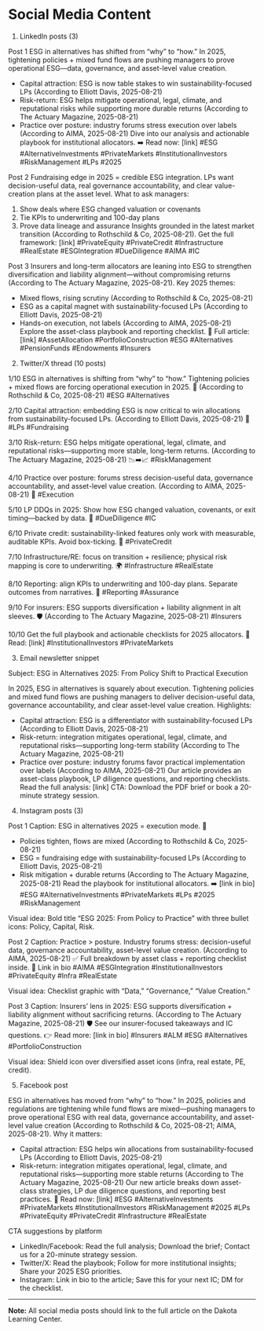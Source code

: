 # Social Media Content

1) LinkedIn posts (3)

Post 1
ESG in alternatives has shifted from “why” to “how.” In 2025, tightening policies + mixed fund flows are pushing managers to prove operational ESG—data, governance, and asset-level value creation. 
- Capital attraction: ESG is now table stakes to win sustainability-focused LPs (According to Elliott Davis, 2025-08-21)
- Risk-return: ESG helps mitigate operational, legal, climate, and reputational risks while supporting more durable returns (According to The Actuary Magazine, 2025-08-21)
- Practice over posture: industry forums stress execution over labels (According to AIMA, 2025-08-21)
Dive into our analysis and actionable playbook for institutional allocators. 
➡️ Read now: [link]
#ESG #AlternativeInvestments #PrivateMarkets #InstitutionalInvestors #RiskManagement #LPs #2025

Post 2
Fundraising edge in 2025 = credible ESG integration. LPs want decision-useful data, real governance accountability, and clear value-creation plans at the asset level.
What to ask managers:
1) Show deals where ESG changed valuation or covenants
2) Tie KPIs to underwriting and 100-day plans
3) Prove data lineage and assurance
Insights grounded in the latest market transition (According to Rothschild & Co, 2025-08-21). 
Get the full framework: [link]
#PrivateEquity #PrivateCredit #Infrastructure #RealEstate #ESGIntegration #DueDiligence #AIMA #IC

Post 3
Insurers and long-term allocators are leaning into ESG to strengthen diversification and liability alignment—without compromising returns (According to The Actuary Magazine, 2025-08-21). 
Key 2025 themes:
- Mixed flows, rising scrutiny (According to Rothschild & Co, 2025-08-21)
- ESG as a capital magnet with sustainability-focused LPs (According to Elliott Davis, 2025-08-21)
- Hands-on execution, not labels (According to AIMA, 2025-08-21)
Explore the asset-class playbook and reporting checklist. 
📘 Full article: [link]
#AssetAllocation #PortfolioConstruction #ESG #Alternatives #PensionFunds #Endowments #Insurers


2) Twitter/X thread (10 posts)

1/10
ESG in alternatives is shifting from “why” to “how.” Tightening policies + mixed flows are forcing operational execution in 2025. 🔧 (According to Rothschild & Co, 2025-08-21) #ESG #Alternatives

2/10
Capital attraction: embedding ESG is now critical to win allocations from sustainability-focused LPs. (According to Elliott Davis, 2025-08-21) 💼 #LPs #Fundraising

3/10
Risk-return: ESG helps mitigate operational, legal, climate, and reputational risks—supporting more stable, long-term returns. (According to The Actuary Magazine, 2025-08-21) 📉➡️📈 #RiskManagement

4/10
Practice over posture: forums stress decision-useful data, governance accountability, and asset-level value creation. (According to AIMA, 2025-08-21) 🧭 #Execution

5/10
LP DDQs in 2025: Show how ESG changed valuation, covenants, or exit timing—backed by data. 📑 #DueDiligence #IC

6/10
Private credit: sustainability-linked features only work with measurable, auditable KPIs. Avoid box-ticking. 🧪 #PrivateCredit

7/10
Infrastructure/RE: focus on transition + resilience; physical risk mapping is core to underwriting. 🌍 #Infrastructure #RealEstate

8/10
Reporting: align KPIs to underwriting and 100-day plans. Separate outcomes from narratives. 🧮 #Reporting #Assurance

9/10
For insurers: ESG supports diversification + liability alignment in alt sleeves. 🛡️ (According to The Actuary Magazine, 2025-08-21) #Insurers

10/10
Get the full playbook and actionable checklists for 2025 allocators. 📘 Read: [link] #InstitutionalInvestors #PrivateMarkets


3) Email newsletter snippet

Subject: ESG in Alternatives 2025: From Policy Shift to Practical Execution

In 2025, ESG in alternatives is squarely about execution. Tightening policies and mixed fund flows are pushing managers to deliver decision-useful data, governance accountability, and clear asset-level value creation. 
Highlights:
- Capital attraction: ESG is a differentiator with sustainability-focused LPs (According to Elliott Davis, 2025-08-21)
- Risk-return: integration mitigates operational, legal, climate, and reputational risks—supporting long-term stability (According to The Actuary Magazine, 2025-08-21)
- Practice over posture: industry forums favor practical implementation over labels (According to AIMA, 2025-08-21)
Our article provides an asset-class playbook, LP diligence questions, and reporting checklists. 
Read the full analysis: [link]
CTA: Download the PDF brief or book a 20-minute strategy session.


4) Instagram posts (3)

Post 1
Caption:
ESG in alternatives 2025 = execution mode. 🔧
- Policies tighten, flows are mixed (According to Rothschild & Co, 2025-08-21)
- ESG = fundraising edge with sustainability-focused LPs (According to Elliott Davis, 2025-08-21)
- Risk mitigation + durable returns (According to The Actuary Magazine, 2025-08-21)
Read the playbook for institutional allocators. ➡️ [link in bio]
#ESG #AlternativeInvestments #PrivateMarkets #LPs #2025 #RiskManagement

Visual idea: Bold title “ESG 2025: From Policy to Practice” with three bullet icons: Policy, Capital, Risk.

Post 2
Caption:
Practice > posture. 
Industry forums stress: decision-useful data, governance accountability, asset-level value creation. (According to AIMA, 2025-08-21) ✅
Full breakdown by asset class + reporting checklist inside. 
🔗 Link in bio
#AIMA #ESGIntegration #InstitutionalInvestors #PrivateEquity #Infra #RealEstate

Visual idea: Checklist graphic with “Data,” “Governance,” “Value Creation.”

Post 3
Caption:
Insurers’ lens in 2025: ESG supports diversification + liability alignment without sacrificing returns. (According to The Actuary Magazine, 2025-08-21) 🛡️
See our insurer-focused takeaways and IC questions. 
👉 Read more: [link in bio]
#Insurers #ALM #ESG #Alternatives #PortfolioConstruction

Visual idea: Shield icon over diversified asset icons (infra, real estate, PE, credit).


5) Facebook post

ESG in alternatives has moved from “why” to “how.” In 2025, policies and regulations are tightening while fund flows are mixed—pushing managers to prove operational ESG with real data, governance accountability, and asset-level value creation (According to Rothschild & Co, 2025-08-21; AIMA, 2025-08-21). 
Why it matters:
- Capital attraction: ESG helps win allocations from sustainability-focused LPs (According to Elliott Davis, 2025-08-21)
- Risk-return: integration mitigates operational, legal, climate, and reputational risks—supporting more stable returns (According to The Actuary Magazine, 2025-08-21)
Our new article breaks down asset-class strategies, LP due diligence questions, and reporting best practices. 
📘 Read now: [link]
#ESG #AlternativeInvestments #PrivateMarkets #InstitutionalInvestors #RiskManagement #2025 #LPs #PrivateEquity #PrivateCredit #Infrastructure #RealEstate

CTA suggestions by platform
- LinkedIn/Facebook: Read the full analysis; Download the brief; Contact us for a 20-minute strategy session.
- Twitter/X: Read the playbook; Follow for more institutional insights; Share your 2025 ESG priorities.
- Instagram: Link in bio to the article; Save this for your next IC; DM for the checklist.

---

**Note:** All social media posts should link to the full article on the Dakota Learning Center.